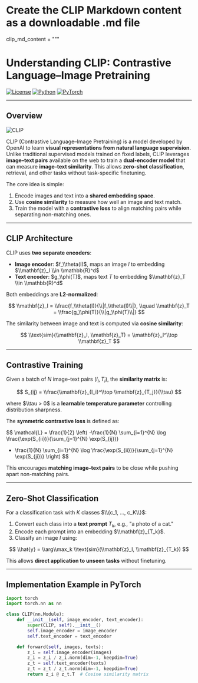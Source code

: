 # Create the CLIP Markdown content as a downloadable .md file

clip_md_content = """
# Understanding CLIP: Contrastive Language–Image Pretraining

[![License](https://img.shields.io/badge/License-Apache_2.0-blue.svg)](https://opensource.org/licenses/Apache-2.0) [![Python](https://img.shields.io/badge/Python-3.8+-3776AB.svg?logo=python&logoColor=white)](https://www.python.org/) [![PyTorch](https://img.shields.io/badge/PyTorch-2.1.0-EE4C2C.svg)](https://pytorch.org/)

---

## Overview

![CLIP](https://raw.githubusercontent.com/openai/CLIP/main/CLIP.png)

CLIP (Contrastive Language–Image Pretraining) is a model developed by OpenAI to learn **visual representations from natural language supervision**. Unlike traditional supervised models trained on fixed labels, CLIP leverages **image–text pairs** available on the web to train a **dual-encoder model** that can measure **image–text similarity**. This allows **zero-shot classification**, retrieval, and other tasks without task-specific finetuning.

The core idea is simple:

1. Encode images and text into a **shared embedding space**.
2. Use **cosine similarity** to measure how well an image and text match.
3. Train the model with a **contrastive loss** to align matching pairs while separating non-matching ones.

---

## CLIP Architecture

CLIP uses **two separate encoders**:

- **Image encoder**: $f_\\theta(I)$, maps an image $I$ to embedding $\\mathbf{z}_I \\in \\mathbb{R}^d$
- **Text encoder**: $g_\\phi(T)$, maps text $T$ to embedding $\\mathbf{z}_T \\in \\mathbb{R}^d$

Both embeddings are **L2-normalized**:

$$
\\mathbf{z}_I = \\frac{f_\\theta(I)}{\\|f_\\theta(I)\\|}, \\quad
\\mathbf{z}_T = \\frac{g_\\phi(T)}{\\|g_\\phi(T)\\|}
$$

The similarity between image and text is computed via **cosine similarity**:

$$
\\text{sim}(\\mathbf{z}_I, \\mathbf{z}_T) = \\mathbf{z}_I^\\top \\mathbf{z}_T
$$

---

## Contrastive Training

Given a batch of $N$ image–text pairs $(I_i, T_i)$, the **similarity matrix** is:

$$
S_{ij} = \\frac{\\mathbf{z}_{I_i}^\\top \\mathbf{z}_{T_j}}{\\tau}
$$

where $\\tau > 0$ is a **learnable temperature parameter** controlling distribution sharpness.

The **symmetric contrastive loss** is defined as:

$$
\\mathcal{L} = \\frac{1}{2} \\left(
-\\frac{1}{N} \\sum_{i=1}^{N} \\log \\frac{\\exp(S_{ii})}{\\sum_{j=1}^{N} \\exp(S_{ij})} 
- \\frac{1}{N} \\sum_{i=1}^{N} \\log \\frac{\\exp(S_{ii})}{\\sum_{j=1}^{N} \\exp(S_{ji})}
\\right)
$$

This encourages **matching image–text pairs** to be close while pushing apart non-matching pairs.

---

## Zero-Shot Classification

For a classification task with $K$ classes $\\{c_1, ..., c_K\\}$:

1. Convert each class into a **text prompt** $T_k$, e.g., "a photo of a cat."
2. Encode each prompt into an embedding $\\mathbf{z}_{T_k}$.
3. Classify an image $I$ using:

$$
\\hat{y} = \\arg\\max_k \\text{sim}(\\mathbf{z}_I, \\mathbf{z}_{T_k})
$$

This allows **direct application to unseen tasks** without finetuning.

---

## Implementation Example in PyTorch

```python
import torch
import torch.nn as nn

class CLIP(nn.Module):
    def __init__(self, image_encoder, text_encoder):
        super(CLIP, self).__init__()
        self.image_encoder = image_encoder
        self.text_encoder = text_encoder

    def forward(self, images, texts):
        z_i = self.image_encoder(images)
        z_i = z_i / z_i.norm(dim=-1, keepdim=True)
        z_t = self.text_encoder(texts)
        z_t = z_t / z_t.norm(dim=-1, keepdim=True)
        return z_i @ z_t.T  # Cosine similarity matrix
